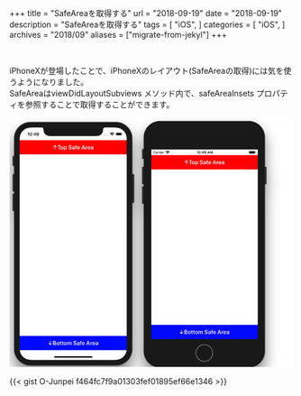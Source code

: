 +++
title = "SafeAreaを取得する"
url = "2018-09-19"
date = "2018-09-19"
description = "SafeAreaを取得する"
tags = [
    "iOS",
]
categories = [
    "iOS",
]
archives = "2018/09"
aliases = ["migrate-from-jekyl"]
+++

<br>

iPhoneXが登場したことで、iPhoneXのレイアウト(SafeAreaの取得)には気を使うようになりました。  
SafeAreaはviewDidLayoutSubviews メソッド内で、safeAreaInsets プロパティを参照することで取得することができます。  

![alt](1.png)

{{< gist O-Junpei f464fc7f9a01303fef01895ef66e1346 >}}
